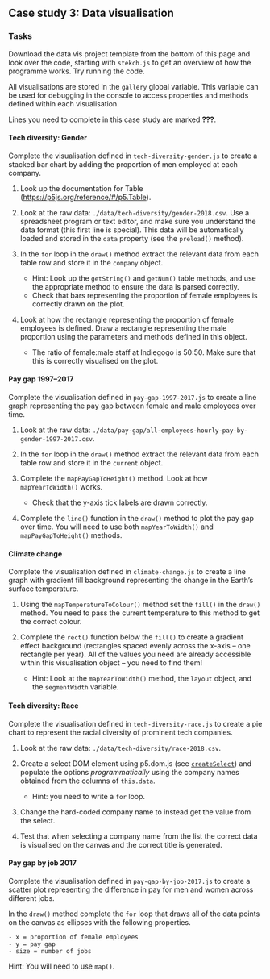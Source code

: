 ## Case study 3: Data visualisation

### Tasks

Download the data vis project template from the bottom of this page
and look over the code, starting with `stekch.js` to get an overview
of how the programme works. Try running the code.

All visualisations are stored in the `gallery` global variable. This
variable can be used for debugging in the console to access properties
and methods defined within each visualisation.

Lines you need to complete in this case study are marked **???**.

#### Tech diversity: Gender

Complete the visualisation defined in `tech-diversity-gender.js` to
create a stacked bar chart by adding the proportion of men employed at
each company.

1. Look up the documentation for Table (https://p5js.org/reference/#/p5.Table).

2. Look at the raw data: `./data/tech-diversity/gender-2018.csv`. Use
   a spreadsheet program or text editor, and make sure you understand
   the data format (this first line is special). This data will be
   automatically loaded and stored in the `data` property (see the
   `preload()` method).

3. In the `for` loop in the `draw()` method extract the relevant data
   from each table row and store it in the `company` object.

   - Hint: Look up the `getString()` and `getNum()` table methods, and
     use the appropriate method to ensure the data is parsed
     correctly.
   - Check that bars representing the proportion of female employees
     is correctly drawn on the plot.

4. Look at how the rectangle representing the proportion of female
   employees is defined. Draw a rectangle representing the male
   proportion using the parameters and methods defined in this
   object.
   - The ratio of female:male staff at Indiegogo is 50:50. Make sure
     that this is correctly visualised on the plot.

#### Pay gap 1997–2017

Complete the visualisation defined in `pay-gap-1997-2017.js` to create
a line graph representing the pay gap between female and male
employees over time.

1. Look at the raw data:
   `./data/pay-gap/all-employees-hourly-pay-by-gender-1997-2017.csv`.

2. In the `for` loop in the `draw()` method extract the relevant data
   from each table row and store it in the `current` object.

3. Complete the `mapPayGapToHeight()` method. Look at how `mapYearToWidth()`
   works.

   - Check that the y-axis tick labels are drawn correctly.

4. Complete the `line()` function in the `draw()` method to plot the
   pay gap over time. You will need to use both `mapYearToWidth()` and
   `mapPayGapToHeight()` methods.

#### Climate change

Complete the visualisation defined in `climate-change.js` to create a
line graph with gradient fill background representing the change in
the Earth’s surface temperature.

1. Using the `mapTemperatureToColour()` method set the `fill()` in the
   `draw()` method. You need to pass the current temperature to this
   method to get the correct colour.

2. Complete the `rect()` function below the `fill()` to create a
   gradient effect background (rectangles spaced evenly across the
   x-axis – one rectangle per year). All of the values you need are
   already accessible within this visualisation object – you need to
   find them!
   - Hint: Look at the `mapYearToWidth()` method, the `layout` object,
     and the `segmentWidth` variable.

#### Tech diversity: Race

Complete the visualisation defined in `tech-diversity-race.js` to
create a pie chart to represent the racial diversity of prominent tech
companies.

1. Look at the raw data: `./data/tech-diversity/race-2018.csv`.

2. Create a select DOM element using p5.dom.js (see
   [`createSelect`](https://p5js.org/reference/#/p5/createSelect)) and
   populate the options _programmatically_ using the company names
   obtained from the columns of `this.data`.

   - Hint: you need to write a `for` loop.

3. Change the hard-coded company name to instead get the value from
   the select.

4. Test that when selecting a company name from the list the correct
   data is visualised on the canvas and the correct title is
   generated.

#### Pay gap by job 2017

Complete the visualisation defined in `pay-gap-by-job-2017.js` to
create a scatter plot representing the difference in pay for men and
women across different jobs.

In the `draw()` method complete the `for` loop that draws all of the
data points on the canvas as ellipses with the following properties.

    - x = proportion of female employees
    - y = pay gap
    - size = number of jobs

Hint: You will need to use `map()`.
